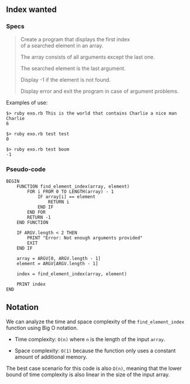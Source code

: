 ## Index wanted

### Specs

> Create a program that displays the first index <br>
> of a searched element in an array.
>
> The array consists of all arguments except the last one.
>
> The searched element is the last argument. 
>
> Display -1 if the element is not found.
>
> Display error and exit the program in case of argument problems.


Examples of use:

```
$> ruby exo.rb This is the world that contains Charlie a nice man Charlie
6
```
```
$> ruby exo.rb test test
0
```
```
$> ruby exo.rb test boom
-1
```


### Pseudo-code
```
BEGIN
    FUNCTION find_element_index(array, element)
        FOR i FROM 0 TO LENGTH(array) - 1
            IF array[i] == element
                RETURN i
            END IF
        END FOR
        RETURN -1
    END FUNCTION

    IF ARGV.length < 2 THEN
        PRINT "Error: Not enough arguments provided"
        EXIT
    END IF

    array = ARGV[0, ARGV.length - 1]
    element = ARGV[ARGV.length - 1]

    index = find_element_index(array, element)

    PRINT index
END
```

## Notation

We can analyze the time and space complexity of the `find_element_index` function using Big O notation.

- Time complexity: `O(n)` where `n` is the length of the input `array`.

- Space complexity: `O(1)` because the function only uses a constant amount of additional memory.

The best case scenario for this code is also `Ω(n)`, meaning that the lower bound of time complexity is also linear in the size of the input array.
